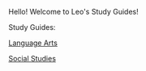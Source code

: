Hello! Welcome to Leo's Study Guides!

Study Guides:

[Language Arts](StudyGuides/LA/)

[Social Studies](StudyGuides/SS/)
